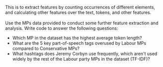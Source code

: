 This is to extract features by counting occurrences of different elements, and calculating other features over the text, tokens, and other features.
\
\
Use the MPs data provided to conduct some further feature extraction and analysis. Write code to answer the following questions:
* Which MP in the dataset has the highest average token length?
* What are the 5 key part-of-speech tags overused by Labour MPs compared to Conservative MPs?
* What hashtags does Jeremy Corbyn use frequently, which aren't used widely by the rest of the Labour party MPs in the dataset (TF-IDF)?
